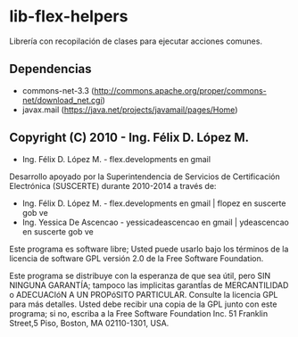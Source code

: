 # lib-flex-helpers
Librería con recopilación de clases para ejecutar acciones comunes.

## Dependencias
 * commons-net-3.3 (http://commons.apache.org/proper/commons-net/download_net.cgi)
 * javax.mail  (https://java.net/projects/javamail/pages/Home)

## Copyright (C) 2010 - Ing. Félix D. López M.
 * Ing. Félix D. López M. - flex.developments en gmail

Desarrollo apoyado por la Superintendencia de Servicios de Certificación Electrónica (SUSCERTE) durante 2010-2014 a través de:
 * Ing. Félix D. López M. - flex.developments en gmail | flopez en suscerte gob ve
 * Ing. Yessica De Ascencao - yessicadeascencao en gmail | ydeascencao en suscerte gob ve

Este programa es software libre; Usted puede usarlo bajo los términos de la licencia de software GPL versión 2.0 de la Free Software Foundation.

Este programa se distribuye con la esperanza de que sea útil, pero SIN NINGUNA GARANTÍA; tampoco las implicitas garantÍas de MERCANTILIDAD o ADECUACIóN A UN PROPóSITO PARTICULAR. Consulte la licencia GPL para más detalles. Usted debe recibir una copia de la GPL junto con este programa; si no, escriba a la Free Software Foundation Inc. 51 Franklin Street,5 Piso, Boston, MA 02110-1301, USA.
